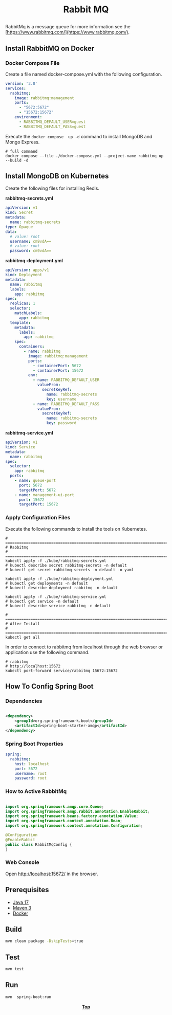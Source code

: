 # <p align="center">Rabbit MQ</p>

<p align="justify">

RabbitMq is a message queue for more information see the [https://www.rabbitmq.com/](https://www.rabbitmq.com/).

</p>

## Install RabbitMQ on Docker

### Docker Compose File

Create a file named docker-compose.yml with the following configuration.

```yaml
version: '3.8'
services:
  rabbitmq:
    image: rabbitmq:management
    ports:
      - "5672:5672"
      - "15672:15672"
    environment:
      - RABBITMQ_DEFAULT_USER=guest
      - RABBITMQ_DEFAULT_PASS=guest
```

Execute the `docker compose  up -d` command to install MongoDB and Mongo Express.

```shell
# full command
docker compose --file ./docker-compose.yml --project-name rabbitmq up --build -d

```

## Install MongoDB on Kubernetes

Create the following files for installing Redis.

**rabbitmq-secrets.yml**

```yaml
apiVersion: v1
kind: Secret
metadata:
  name: rabbitmq-secrets
type: Opaque
data:
  # value: root
  username: cm9vdA==
  # value: root
  password: cm9vdA==
```

**rabbitmq-deployment.yml**

```yaml
apiVersion: apps/v1
kind: Deployment
metadata:
  name: rabbitmq
  labels:
    app: rabbitmq
spec:
  replicas: 1
  selector:
    matchLabels:
      app: rabbitmq
  template:
    metadata:
      labels:
        app: rabbitmq
    spec:
      containers:
        - name: rabbitmq
          image: rabbitmq:management
          ports:
            - containerPort: 5672
            - containerPort: 15672
          env:
            - name: RABBITMQ_DEFAULT_USER
              valueFrom:
                secretKeyRef:
                  name: rabbitmq-secrets
                  key: username
            - name: RABBITMQ_DEFAULT_PASS
              valueFrom:
                secretKeyRef:
                  name: rabbitmq-secrets
                  key: password
```

**rabbitmq-service.yml**

```yaml
apiVersion: v1
kind: Service
metadata:
  name: rabbitmq
spec:
  selector:
    app: rabbitmq
  ports:
    - name: queue-port
      port: 5672
      targetPort: 5672
    - name: management-ui-port
      port: 15672
      targetPort: 15672
```

### Apply Configuration Files

Execute the following commands to install the tools on Kubernetes.

```shell
# ======================================================================================================================
# Rabbitmq
# ======================================================================================================================
kubectl apply -f ./kube/rabbitmq-secrets.yml
# kubectl describe secret rabbitmq-secrets -n default
# kubectl get secret rabbitmq-secrets -n default -o yaml

kubectl apply -f ./kube/rabbitmq-deployment.yml
# kubectl get deployments -n default
# kubectl describe deployment rabbitmq -n default

kubectl apply -f ./kube/rabbitmq-service.yml
# kubectl get service -n default
# kubectl describe service rabbitmq -n default

# ======================================================================================================================
# After Install
# ======================================================================================================================
kubectl get all
```

In order to connect to rabbitmq from localhost through the web browser or application use the following command.

```shell
# rabbitmq
# http://localhost:15672
kubectl port-forward service/rabbitmq 15672:15672
```

## How To Config Spring Boot

### Dependencies

```xml

<dependency>
    <groupId>org.springframework.boot</groupId>
    <artifactId>spring-boot-starter-amqp</artifactId>
</dependency>

```

### Spring Boot Properties

```yaml
spring:
  rabbitmq:
    host: localhost
    port: 5672
    username: root
    password: root

```

### How to Active RabbitMq

```java

import org.springframework.amqp.core.Queue;
import org.springframework.amqp.rabbit.annotation.EnableRabbit;
import org.springframework.beans.factory.annotation.Value;
import org.springframework.context.annotation.Bean;
import org.springframework.context.annotation.Configuration;

@Configuration
@EnableRabbit
public class RabbitMqConfig {
}

```

### Web Console

Open [http://localhost:15672/](http://localhost:15672/) in the browser.

## Prerequisites

* [Java 17](https://www.oracle.com/de/java/technologies/downloads/)
* [Maven 3](https://maven.apache.org/index.html)
* [Docker](https://www.docker.com/)

## Build

```bash
mvn clean package -DskipTests=true 
```

## Test

```bash
mvn test
```

## Run

```bash
mvn  spring-boot:run
```

**<p align="center"> [Top](#rabbit-mq) </p>**